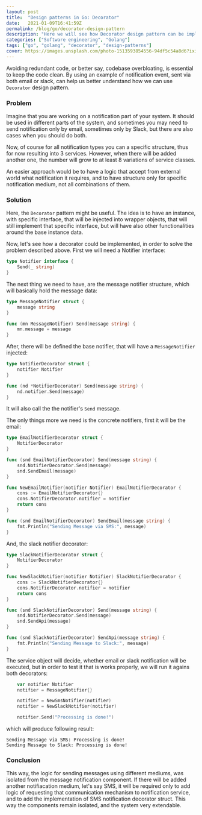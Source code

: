 ```yaml
---
layout: post
title:  "Design patterns in Go: Decorator"
date:   2021-01-09T16:41:59Z
permalink: /blog/go/decorator-design-pattern
description: "Here we will see how Decorator design pattern can be implemented and used for solving real world problem"
categories: ["Software engineering", "Golang"]
tags: ["go", "golang", "decorator", "design-patterns"]
cover: https://images.unsplash.com/photo-1513593854556-94df5c54a8d6?ixid=MXwxMjA3fDB8MHxwaG90by1wYWdlfHx8fGVufDB8fHw%3D&ixlib=rb-1.2.1&auto=format&fit=crop&w=1850&q=80
---
```




Avoiding redundant code, or better say, codebase overbloating, is essential to keep the code clean. By using an example of notification event, sent via both email or slack, can help us better understand how we can use `Decorator` design pattern.

### Problem

Imagine that you are working on a notification part of your system. It should be used in different parts of the system, and sometimes you may need to send notification only by email, sometimes only by Slack, but there are also cases when you should do both.

Now, of course for all notification types you can a specific structure, thus for now resulting into 3 services. However, when there will be added another one, the number will grow to at least 8 variations of service classes.

An easier approach would be to have a logic that accept from external world what notification it requires, and to have structure only for specific notification medium, not all combinations of them.

### Solution

Here, the `Decorator` pattern might be useful. The idea is to have an instance, with specific interface, that will be injected into wrapper objects, that will still implement that specific interface, but will have also other functionalities around the base instance data.

Now, let's see how a decorator could be implemented, in order to solve the problem described above. First we will need a Notifier interface:

```go
type Notifier interface {
	Send(_ string)
}
```

The next thing we need to have, are the message notifier structure, which will basically hold the message data:

```go
type MessageNotifier struct {
	message string
}

func (mn MessageNotifier) Send(message string) {
	mn.message = message
}
```


After, there will be defined the base notifier, that will have a `MessageNotifier` injected:

```go
type NotifierDecorator struct {
	notifier Notifier
}

func (nd *NotifierDecorator) Send(message string) {
	nd.notifier.Send(message)
}
```

It will also call the the notifier's `Send` message.

The only things more we need is the concrete notifiers, first it will be the email:

```go
type EmailNotifierDecorator struct {
	NotifierDecorator
}

func (snd EmailNotifierDecorator) Send(message string) {
	snd.NotifierDecorator.Send(message)
	snd.SendEmail(message)
}

func NewEmailNotifier(notifier Notifier) EmailNotifierDecorator {
	cons := EmailNotifierDecorator{}
	cons.NotifierDecorator.notifier = notifier
	return cons
}

func (snd EmailNotifierDecorator) SendEmail(message string) {
	fmt.Println("Sending Message via SMS:", message)
}
```

And, the slack notifier decorator:

```go
type SlackNotifierDecorator struct {
	NotifierDecorator
}

func NewSlackNotifier(notifier Notifier) SlackNotifierDecorator {
	cons := SlackNotifierDecorator{}
	cons.NotifierDecorator.notifier = notifier
	return cons
}

func (snd SlackNotifierDecorator) Send(message string) {
	snd.NotifierDecorator.Send(message)
	snd.SendApi(message)
}

func (snd SlackNotifierDecorator) SendApi(message string) {
	fmt.Println("Sending Message to Slack:", message)
}
```

The service object will decide, whether email or slack notification will be executed, but in order to test it that is works properly, we will run it agains both decorators:

```go
	var notifier Notifier
	notifier = MessageNotifier{}

	notifier = NewSmsNotifier(notifier)
	notifier = NewSlackNotifier(notifier)

	notifier.Send("Processing is done!")
```

which will produce following result:

```
Sending Message via SMS: Processing is done!
Sending Message to Slack: Processing is done!
```



### Conclusion

This way, the logic for sending messages using different mediums, was isolated from the message notification component. If there will be added another notifiacation medium, let's say SMS, it will be required only to add logic of requesting that communication mechanism to notification service, and to add the implementation of SMS notification decorator struct. This way the components remain isolated, and the system very extendable.